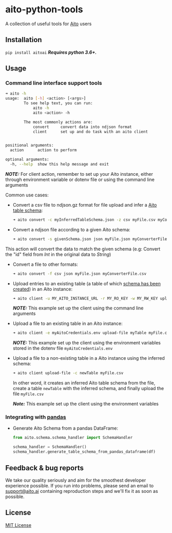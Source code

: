 # aito-python-tools

A collection of useful tools for [Aito](https://aito.ai/) users


## Installation
`pip install aitoai` ***Requires python 3.6+.***

## Usage

### Command line interface support tools

```bash
➜ aito -h
usage:  aito [-h] <action> [<args>]
        To see help text, you can run:
            aito -h
            aito <action> -h

        The most commonly actions are:
            convert     convert data into ndjson format
            client      set up and do task with an aito client


positional arguments:
  action      action to perform

optional arguments:
  -h, --help  show this help message and exit
```

***NOTE:*** For client action, remember to set up your Aito instance, either through environment variable or dotenv file or using the command line arguments

Common use cases:

* Convert a csv file to ndjson.gz format for file upload and infer a [Aito table schema](https://aito.ai/docs/articles/defining-a-database-schema/):
    ```bash
    ➜ aito convert -c myInferredTableSchema.json -z csv myFile.csv myConverterFile.ndjson.gz
    ```
* Convert a ndjson file according to a given Aito schema:
    ```bash
    ➜ aito convert -s givenSchema.json json myFile.json myConverterFile.ndjson
    ```
This action will convert the data to match the given schema (e.g: Convert the "id" field from *Int* in the original data to *String*)
* Convert a file to other formats:
    ```bash
    ➜ aito convert -f csv json myFile.json myConverterFile.csv
    ```
* Upload entries to an existing table (a table of which [schema has been created](https://aito.ai/docs/api/#put-api-v1-schema)) in an Aito instance:
    ```bash
    ➜ aito client -u MY_AITO_INSTANCE_URL -r MY_RO_KEY -w MY_RW_KEY upload-batch myTable < myTableEntries.json
    ```  
    ***NOTE:*** This example set up the client using the command line arguments
* Upload a file to an existing table in an Aito instance:
    ```bash
    ➜ aito client -e myAitoCredentials.env upload-file myTable myFile.csv
    ```
    ***NOTE:*** This example set up the client using the environment variables stored in the dotenv file `myAitoCredentials.env`
* Upload a file to a non-existing table in a Aito instance using the inferred schema:
    ```bash
    ➜ aito client upload-file -c newTable myFile.csv
    ```
    In other word, it creates an inferred Aito table schema from the file, create a table `newTable` with the inferred schema, and finally upload the file `myFile.csv`
    
    ***Note:*** This example set up the client using the environment variables

### Integrating with [pandas](https://pandas.pydata.org/)

* Generate Aito Schema from a pandas DataFrame:
  ```python
  from aito.schema.schema_handler import SchemaHandler

  schema_handler = SchemaHandler()
  schema_handler.generate_table_schema_from_pandas_dataframe(df)
  ```

## Feedback & bug reports
We take our quality seriously and aim for the smoothest developer experience possible. If you run into problems, please send an email to support@aito.ai containing reproduction steps and we'll fix it as soon as possible.

## License
[MIT License](LICENSE)
